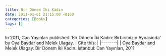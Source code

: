 ```yaml
---
title: Bir Dönem İki Kadın
date: 2011-01-01 21:15:00 +0100
categories: [Books]
tags: []
---
```




In 2011, Can Yayınları published 'Bir Dönem İki Kadın: Birbirimizin Aynasinda' by Oya Baydar and Melek Ulagay.
| Cite this:   |
|--------|
| Oya Baydar and Melek Ulagay. Bir Dönem İki Kadın. İstanbul: Can Yayınları, 2011

 